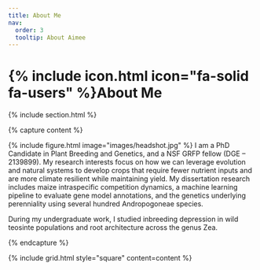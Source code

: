 ```yaml
---
title: About Me
nav:
  order: 3
  tooltip: About Aimee
---
```


# {% include icon.html icon="fa-solid fa-users" %}About Me

{% include section.html %}

{% capture content %}

{% include figure.html image="images/headshot.jpg" %}
I am a PhD Candidate in Plant Breeding and Genetics, and a NSF GRFP fellow (DGE – 2139899). My research interests focus on how we can leverage evolution and natural systems to develop crops that require fewer nutrient inputs and are more climate resilient while maintaining yield. My dissertation research includes maize intraspecific competition dynamics, a machine learning pipeline to evaluate gene model annotations, and the genetics underlying perenniality using several hundred Andropogoneae species. 
 
During my undergraduate work, I studied inbreeding depression in wild teosinte populations and root architecture across the genus Zea.

{% endcapture %}

{% include grid.html style="square" content=content %}
